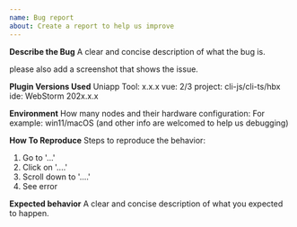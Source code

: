 ```yaml
---
name: Bug report
about: Create a report to help us improve
---
```


<!--
You don't need to remove this comment section, it's invisible on the issues page.

## General remarks

* [如何使用](https://plugins.jetbrains.com/plugin/21470-uniapp-tool/readme)
-->

**Describe the Bug**
A clear and concise description of what the bug is.

please also add a screenshot that shows the issue.

**Plugin Versions Used**
Uniapp Tool: x.x.x 
vue: 2/3 
project: cli-js/cli-ts/hbx
ide: WebStorm 202x.x.x 

**Environment**
How many nodes and their hardware configuration:
For example:  win11/macOS
(and other info are welcomed to help us debugging)

**How To Reproduce**
Steps to reproduce the behavior:
1. Go to '...'
2. Click on '....'
3. Scroll down to '....'
4. See error

**Expected behavior**
A clear and concise description of what you expected to happen.
